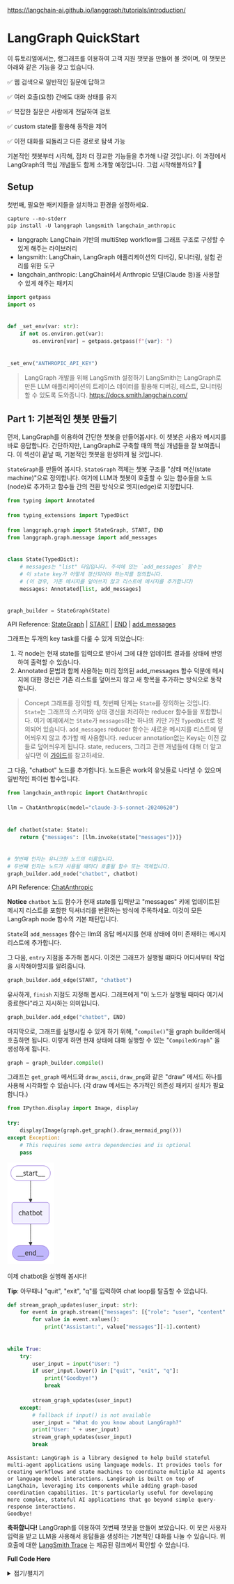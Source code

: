 https://langchain-ai.github.io/langgraph/tutorials/introduction/

# LangGraph QuickStart
이 튜토리얼에서는, 랭그래프를 이용하여 고객 지원 챗봇을 만들어 볼 것이며, 이 챗봇은 아래와 같은 기능을 갖고 있습니다.

✅ 웹 검색으로 일반적인 질문에 답하고

✅ 여러 호출(요청) 간에도 대화 상태를 유지

✅ 복잡한 질문은 사람에게 전달하여 검토

✅ custom state를 활용해 동작을 제어

✅ 이전 대화를 되돌리고 다른 경로로 탐색 가능

기본적인 챗봇부터 시작해, 점차 더 정교한 기능들을 추가해 나갈 것입니다. 이 과정에서 LangGraph의 핵심 개념들도 함께 소개할 예정입니다. 그럼 시작해볼까요? 🌟

## Setup
첫번째, 필요한 패키지들을 설치하고 환경을 설정하세요.
``` shell
capture --no-stderr
pip install -U langgraph langsmith langchain_anthropic
```
- langgraph: LangChain 기반의 multiStep workflow를 그래프 구조로 구성할 수 있게 해주는 라이브러리
- langsmith: LangChain, LangGraph 애플리케이션의 디버깅, 모니터링, 실험 관리를 위한 도구
- langchain_anthropic: LangChain에서 Anthropic 모델(Claude 등)을 사용할 수 있게 해주는 패키지

``` python
import getpass
import os


def _set_env(var: str):
    if not os.environ.get(var):
        os.environ[var] = getpass.getpass(f"{var}: ")


_set_env("ANTHROPIC_API_KEY")
```

> LangGraph 개발을 위해 LangSmith 설정하기
>  LangSmith는 LangGraph로 만든 LLM 애플리케이션의 트레이스 데이터를 활용해 디버깅, 테스트, 모니터링할 수 있도록 도와줍니다. 
> https://docs.smith.langchain.com/

## Part 1: 기본적인 챗봇 만들기
먼저, LangGraph를 이용하여 간단한 챗봇을 만들어봅시다. 이 챗봇은 사용자 메시지를 바로 응답합니다. 간단하지만, LangGraph로 구축할 때의 핵심 개념들을 잘 보여줍니다. 이 섹션이 끝날 때, 기본적인 챗봇을 완성하게 될 것입니다.

`StateGraph`를 만들어 봅시다. `StateGraph` 객체는 챗봇 구조를 "상태 머신(state machine)"으로 정의합니다. 여기에 LLM과 챗봇이 호출할 수 있는 함수들을 노드(node)로 추가하고 함수들 간의 전환 방식으로 엣지(edge)로 지정합니다.
``` python
from typing import Annotated

from typing_extensions import TypedDict

from langgraph.graph import StateGraph, START, END
from langgraph.graph.message import add_messages


class State(TypedDict):
    # messages는 "list" 타입입니다. 주석에 있는 `add_messages` 함수는  
    # 이 state key가 어떻게 갱신되어야 하는지를 정의합니다.  
    # (이 경우, 기존 메시지를 덮어쓰지 않고 리스트에 메시지를 추가합니다)
    messages: Annotated[list, add_messages]


graph_builder = StateGraph(State)
```
API Reference: [StateGraph](https://langchain-ai.github.io/langgraph/reference/graphs/#langgraph.graph.state.StateGraph) | [START](https://langchain-ai.github.io/langgraph/reference/constants/#langgraph.constants.START) | [END](https://langchain-ai.github.io/langgraph/reference/constants/#langgraph.constants.END) | [add_messages](https://langchain-ai.github.io/langgraph/reference/graphs/#langgraph.graph.message.add_messages)

그래프는 두개의 key task를 다룰 수 있게 되었습니다:
1. 각 node는 현재 state를 입력으로 받아서 그에 대한 업데이트 결과를 상태에 반영하여 출력할 수 있습니다.
2. Annotated 문법과 함께 사용하는 미리 정의된 add_messages 함수 덕분에 메시지에 대한 갱신은 기존 리스트를 덮어쓰지 않고 새 항목을 추가하는 방식으로 동작합니다.

> Concept
> 그래프를 정의할 때, 첫번째 단계는 `State`를 정의하는 것입니다. `State`는 그래프의 스키마와 상태 갱신을 처리하는 reducer 함수들을 포함합니다. 여기 예제에서는 `State`가 `messages`라는 하나의 키만 가진 `TypedDict`로 정의되어 있습니다. `add_messages` reducer 함수는 새로운 메시지를 리스트에 덮어씌우지 않고 추가할 때 사용합니다. reducer annotation없는 Keys는 이전 값들로 덮어씌우게 됩니다. state, reducers, 그리고 관련 개념들에 대해 더 알고 싶다면 이 [가이드](https://langchain-ai.github.io/langgraph/reference/graphs/#langgraph.graph.message.add_messages)를 참고하세요.

그 다음, "chatbot" 노드를 추가합니다. 노드들은 work의 유닛들로 나타낼 수 있으며 일반적인 파이썬 함수입니다.
``` python
from langchain_anthropic import ChatAnthropic

llm = ChatAnthropic(model="claude-3-5-sonnet-20240620")


def chatbot(state: State):
    return {"messages": [llm.invoke(state["messages"])]}


# 첫번째 인자는 유니크한 노드의 이름입니다.
# 두번쨰 인자는 노드가 사용될 때마다 호출될 함수 또는 객체입니다.
graph_builder.add_node("chatbot", chatbot)
```
API Reference: [ChatAnthropic](https://python.langchain.com/api_reference/anthropic/chat_models/langchain_anthropic.chat_models.ChatAnthropic.html)

**Notice** `chatbot` 노드 함수가 현재 state를 입력받고 "messages" 키에 업데이트된 메시지 리스트를 포함한 딕셔너리를 반환하는 방식에 주목하세요. 이것이 모든 LangGraph node 함수의 기본 패턴입니다.

`State`의 `add_messages` 함수는 llm의 응답 메시지를 현재 상태에 이미 존재하는 메시지 리스트에 추가합니다.

그 다음, `entry` 지점을 추가해 봅시다. 이것은 그래프가 실행될 떄마다 어디서부터 작업을 시작해야할지를 알려줍니다.
```python
graph_builder.add_edge(START, "chatbot")
```

유사하게, `finish` 지점도 지정해 봅시다. 그래프에게 "이 노드가 실행될 때마다 여기서 종료한다"라고 지시하는 의미입니다.
``` python
graph_builder.add_edge("chatbot", END)
```

마지막으로, 그래프를 실행시킬 수 있게 하기 위해, "`compile()`"을 graph builder에서 호출하면 됩니다. 이렇게 하면 현재 상태에 대해 실행할 수 있는 "`CompiledGraph`" 을 생성하게 됩니다.
``` python
graph = graph_builder.compile()
```

그래프는 `get_graph` 메서드와 `draw_ascii`, `draw_png`와 같은 "draw" 메서드 하나를 사용해 시각화할 수 있습니다. (각 draw 메서드는 추가적인 의존성 패키지 설치가 필요합니다.) 
``` python
from IPython.display import Image, display

try:
    display(Image(graph.get_graph().draw_mermaid_png()))
except Exception:
    # This requires some extra dependencies and is optional
    pass
```
![](src/quickstart_01.png)

이제 chatbot을 실행해 봅시다!

**Tip**: 아무때나 "quit", "exit", "q"를 입력하여 chat loop를 탈출할 수 있습니다.
``` python
def stream_graph_updates(user_input: str):
    for event in graph.stream({"messages": [{"role": "user", "content": user_input}]}):
        for value in event.values():
            print("Assistant:", value["messages"][-1].content)


while True:
    try:
        user_input = input("User: ")
        if user_input.lower() in ["quit", "exit", "q"]:
            print("Goodbye!")
            break

        stream_graph_updates(user_input)
    except:
        # fallback if input() is not available
        user_input = "What do you know about LangGraph?"
        print("User: " + user_input)
        stream_graph_updates(user_input)
        break
```
```
Assistant: LangGraph is a library designed to help build stateful multi-agent applications using language models. It provides tools for creating workflows and state machines to coordinate multiple AI agents or language model interactions. LangGraph is built on top of LangChain, leveraging its components while adding graph-based coordination capabilities. It's particularly useful for developing more complex, stateful AI applications that go beyond simple query-response interactions.
Goodbye!
```

**축하합니다!** LangGraph를 이용하여 첫번째 챗봇을 만들어 보았습니다. 이 봇은 사용자 입력을 받고 LLM을 사용해서 응답들을 생성하는 기본적인 대화를 나눌 수 있습니다. 위 호출에 대한 [LangSmith Trace](https://smith.langchain.com/public/7527e308-9502-4894-b347-f34385740d5a/r) 는 제공된 링크에서 확인할 수 있습니다.

**Full Code Here**
<details>
<summary>접기/펼치기</summary>
<div markdown="1">

```python
from typing import Annotated

from langchain_anthropic import ChatAnthropic
from typing_extensions import TypedDict

from langgraph.graph import StateGraph
from langgraph.graph.message import add_messages


class State(TypedDict):
    messages: Annotated[list, add_messages]


graph_builder = StateGraph(State)


llm = ChatAnthropic(model="claude-3-5-sonnet-20240620")


def chatbot(state: State):
    return {"messages": [llm.invoke(state["messages"])]}


# The first argument is the unique node name
# The second argument is the function or object that will be called whenever
# the node is used.
graph_builder.add_node("chatbot", chatbot)
graph_builder.set_entry_point("chatbot")
graph_builder.set_finish_point("chatbot")
graph = graph_builder.compile()
```

</div>
</details>
